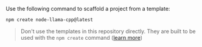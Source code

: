 Use the following command to scaffold a project from a template:
```bash
npm create node-llama-cpp@latest
```

> Don't use the templates in this repository directly. They are built to be used with the `npm create` command ([learn more](https://node-llama-cpp.withcat.ai/guide/))
